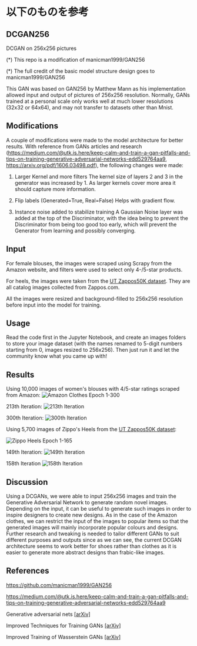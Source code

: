 # 以下のものを参考


## DCGAN256
DCGAN on 256x256 pictures 

(*) This repo is a modification of manicman1999/GAN256

(*) The full credit of the basic model structure design goes to manicman1999/GAN256

This GAN was based on GAN256 by Matthew Mann as his implementation allowed input and output of pictures of 256x256 resolution. Normally, GANs trained at a personal scale only works well at much lower resolutions (32x32 or 64x64), and may not transfer to datasets other than Mnist. 

## Modifications

A couple of modifications were made to the model architecture for better results. With reference from GANs articles and research (https://medium.com/@utk.is.here/keep-calm-and-train-a-gan-pitfalls-and-tips-on-training-generative-adversarial-networks-edd529764aa9, https://arxiv.org/pdf/1606.03498.pdf), the following changes were made:

1. Larger Kernel and more filters
The kernel size of layers 2 and 3 in the generator was increased by 1. As larger kernels cover more area it should capture more information. 

2. Flip labels (Generated=True, Real=False)
Helps with gradient flow.

3. Instance noise added to stabilize training
A Gaussian Noise layer was added at the top of the Discriminator, with the idea being to prevent the Discriminator from being too good too early, which will prevent the Generator from learning and possibly converging. 

## Input

For female blouses, the images were scraped using Scrapy from the Amazon website, and filters were used to select only 4-/5-star products. 

For heels, the images were taken from the [UT Zappos50K dataset](http://vision.cs.utexas.edu/projects/finegrained/utzap50k/). They are all catalog images collected from Zappos.com.

All the images were resized and background-filled to 256x256 resolution before input into the model for training.

## Usage
Read the code first in the Jupyter Notebook, and create an images folders to store your image dataset (with the names renamed to 5-digit numbers starting from 0, images resized to 256x256). Then just run it and let the community know what you came up with!

## Results
Using 10,000 images of women's blouses with 4/5-star ratings scraped from Amazon:
![Amazon Clothes Epoch 1-300](https://github.com/t0nberryking/DCGAN256/blob/master/Example%20Results/Amazon%20Clothes%20GANs%20epoch%201-300.gif)

213th Iteration:
![213th Iteration](https://github.com/t0nberryking/DCGAN256/blob/master/Example%20Results/i213.png)

300th Iteration:
![300th Iteration](https://github.com/t0nberryking/DCGAN256/blob/master/Example%20Results/i300.png)

Using 5,700 images of Zippo's Heels from the [UT Zappos50K dataset](http://vision.cs.utexas.edu/projects/finegrained/utzap50k/):

![Zippo Heels Epoch 1-165](https://github.com/t0nberryking/DCGAN256/blob/master/Example%20Results/Zippo%20Heels%20GANs%20epoch%201-165.gif)

149th Iteration:
![149th Iteration](https://github.com/t0nberryking/DCGAN256/blob/master/Example%20Results/i149.png)

158th Iteration
![158th Iteration](https://github.com/t0nberryking/DCGAN256/blob/master/Example%20Results/i149.png)

## Discussion
Using a DCGANs, we were able to input 256x256 images and train the Generative Adversarial Network to generate random novel images. Depending on the input, it can be useful to generate such images in order to inspire designers to create new designs. As in the case of the Amazon clothes, we can restrict the input of the images to popular items so that the generated images will mainly incorporate popular colours and designs. Further research and tweaking is needed to tailor different GANs to suit different purposes and outputs since as we can see, the current DCGAN architecture seems to work better for shoes rather than clothes as it is easier to generate more abstract designs than frabic-like images. 

## References
https://github.com/manicman1999/GAN256

https://medium.com/@utk.is.here/keep-calm-and-train-a-gan-pitfalls-and-tips-on-training-generative-adversarial-networks-edd529764aa9

Generative adversarial nets [[arXiv]](https://arxiv.org/abs/1406.2661)

Improved Techniques for Training GANs [[arXiv]](https://arxiv.org/abs/1606.03498)

Improved Training of Wasserstein GANs [[arXiv]](https://arxiv.org/abs/1704.00028)


